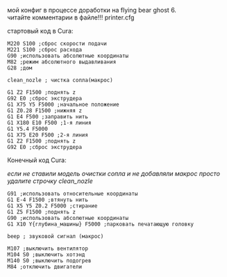 мой конфиг в процессе доработки на flying bear ghost 6.  
читайте комментарии в файле!!! printer.cfg 

стартовый код в Cura:

```g-code
M220 S100 ;сброс скорости подачи
M221 S100 ;сброс расхода
G90 ;использовать абсолютные координаты
M82 ;режим абсолютного выдавливания
G28 ;дом

clean_nozle ; чистка сопла(макрос)

G1 Z2 F1500 ;поднять z
G92 E0 ;сброс экструдера
G1 X75 Y5 F5000 ;начальное положение
G1 Z0.28 F1500 ;нижняя z
G1 E4 F500 ;заправить нить
G1 X180 E10 F500 ;1-я линия
G1 Y5.4 F5000
G1 X75 E20 F500 ;2-я линия
G1 Z2 F1500 ;поднять z
G92 E0 ;сброс экструдера
```

Конечный код Cura:

*если не ставили модель очистки сопла и не добавляли макрос просто удалите строчку clean_nozle*

```g-code
G91 ;использовать относительные координаты
G1 E-4 F1500 ;втянуть нить
G1 X5 Y5 Z0.2 F5000 ;стирание
G1 Z5 F1500 ;поднять z
G90 ;использовать абсолютные координаты
G1 X10 Y{глубина_машины} F5000 ;парковать печатающую головку

beep ; звуковой сигнал (макрос)

M107 ;выключить вентилятор
M104 S0 ;выключить хотэнд
M140 S0 ;выключить подогрев
M84 ;отключить двигатели
```
